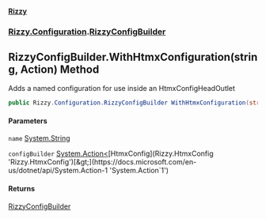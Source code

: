#### [Rizzy](index 'index')
### [Rizzy.Configuration](Rizzy.Configuration 'Rizzy.Configuration').[RizzyConfigBuilder](Rizzy.Configuration.RizzyConfigBuilder 'Rizzy.Configuration.RizzyConfigBuilder')

## RizzyConfigBuilder.WithHtmxConfiguration(string, Action<HtmxConfig>) Method

Adds a named configuration for use inside an HtmxConfigHeadOutlet

```csharp
public Rizzy.Configuration.RizzyConfigBuilder WithHtmxConfiguration(string name, System.Action<Rizzy.HtmxConfig> configBuilder);
```
#### Parameters

<a name='Rizzy.Configuration.RizzyConfigBuilder.WithHtmxConfiguration(string,System.Action_Rizzy.HtmxConfig_).name'></a>

`name` [System.String](https://docs.microsoft.com/en-us/dotnet/api/System.String 'System.String')

<a name='Rizzy.Configuration.RizzyConfigBuilder.WithHtmxConfiguration(string,System.Action_Rizzy.HtmxConfig_).configBuilder'></a>

`configBuilder` [System.Action&lt;](https://docs.microsoft.com/en-us/dotnet/api/System.Action-1 'System.Action`1')[HtmxConfig](Rizzy.HtmxConfig 'Rizzy.HtmxConfig')[&gt;](https://docs.microsoft.com/en-us/dotnet/api/System.Action-1 'System.Action`1')

#### Returns
[RizzyConfigBuilder](Rizzy.Configuration.RizzyConfigBuilder 'Rizzy.Configuration.RizzyConfigBuilder')